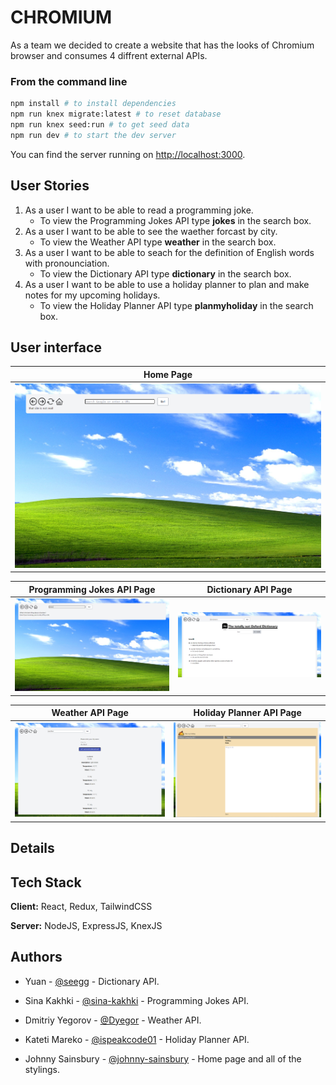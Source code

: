 # CHROMIUM

As a team we decided to create a website that has the looks of Chromium browser and consumes 4 diffrent external APIs.

### From the command line

```bash
npm install # to install dependencies
npm run knex migrate:latest # to reset database
npm run knex seed:run # to get seed data
npm run dev # to start the dev server
```

You can find the server running on [http://localhost:3000](http://localhost:3000).

## User Stories
1. As a user I want to be able to read a programming joke. 
    - To view the Programming Jokes API type **jokes** in the search box.
2. As a user I want to be able to see the waether forcast by city.
    - To view the Weather API type **weather** in the search box.
3. As a user I want to be able to seach for the definition of English words with pronounciation.
    - To view the Dictionary API type **dictionary** in the search box.
4. As a user I want to be able to use a holiday planner to plan and make notes for my upcoming holidays.
    - To view the Holiday Planner API type **planmyholiday** in the search box.



## User interface

Home Page|
------------------------------------|
![Homepage](docs/homePage.PNG)|

Programming Jokes API Page|Dictionary API Page
------------------------------------|------------------------------
![ProgrammingJokesAPIPage](docs/jokesAPI.PNG)|![DictionaryAPIPage](docs/dictionaryAPI.PNG)

Weather API Page|Holiday Planner API Page
------------------------------------|-------------------------------
![WeatherAPIPage](docs/weatherAPI.PNG)|![HolidayPlannerAPIPage](docs/holidayPlanner.PNG)

## Details

## Tech Stack
**Client:** React, Redux, TailwindCSS

**Server:** NodeJS, ExpressJS, KnexJS

## Authors
- Yuan - [@seegg](https://github.com/seegg) - Dictionary API.

- Sina Kakhki - [@sina-kakhki](https://github.com/sina-kakhki) - Programming Jokes API.

- Dmitriy Yegorov - [@Dyegor](https://github.com/Dyegor) - Weather API.

- Kateti Mareko - [@ispeakcode01](https://github.com/ispeakcode01) - Holiday Planner API.

- Johnny Sainsbury - [@johnny-sainsbury](https://github.com/johnny-sainsbury) - Home page and all of the stylings.
